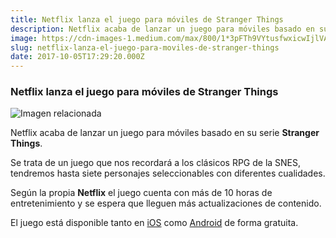 ```yaml
---
title: Netflix lanza el juego para móviles de Stranger Things
description: Netflix acaba de lanzar un juego para móviles basado en su serie Stranger Things.
image: https://cdn-images-1.medium.com/max/800/1*3pFTh9VYtusfwxicwIjlVA.jpeg
slug: netflix-lanza-el-juego-para-moviles-de-stranger-things
date: 2017-10-05T17:29:20.000Z
---
```


### Netflix lanza el juego para móviles de Stranger Things

![Imagen relacionada](https://cdn-images-1.medium.com/max/800/1*3pFTh9VYtusfwxicwIjlVA.jpeg)

Netflix acaba de lanzar un juego para móviles basado en su serie **Stranger Things**.

Se trata de un juego que nos recordará a los clásicos RPG de la SNES, tendremos hasta siete personajes seleccionables con diferentes cualidades.

Según la propia **Netflix** el juego cuenta con más de 10 horas de entretenimiento y se espera que lleguen más actualizaciones de contenido.

El juego está disponible tanto en [iOS](https://itunes.apple.com/app/id1220479307) como [Android](https://play.google.com/store/apps/details?id=com.bonusxp.legend) de forma gratuita.

